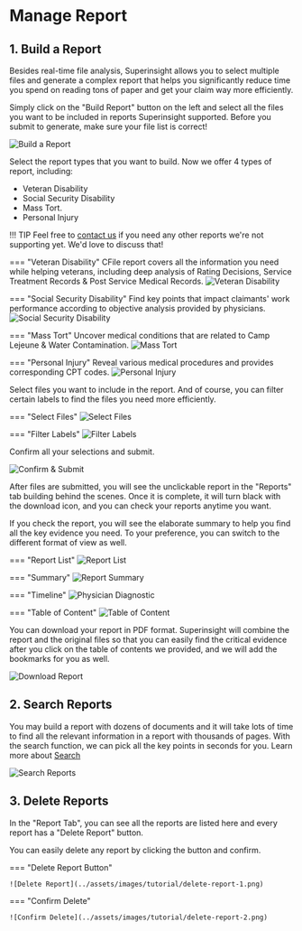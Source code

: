 # Manage Report

## 1. Build a Report

Besides real-time file analysis, Superinsight allows you to select multiple files and generate a complex report that helps you significantly reduce time you spend on reading tons of paper and get your claim way more efficiently.

Simply click on the "Build Report" button on the left and select all the files you want to be included in reports Superinsight supported. Before you submit to generate, make sure your file list is correct!

![Build a Report](../assets/images/tutorial/build-report.png)

Select the report types that you want to build. Now we offer 4 types of report, including:

* Veteran Disability
* Social Security Disability
* Mass Tort.
* Personal Injury

!!! TIP
    Feel free to [contact us](mailto:help@superinsight.ai) if you need any other reports we're not supporting yet. We'd love to discuss that!

=== "Veteran Disability"
    CFile report covers all the information you need while helping veterans, including deep analysis of Rating Decisions, Service Treatment Records & Post Service Medical Records.
    ![Veteran Disability](../assets/images/tutorial/report-type-va.png)

=== "Social Security Disability"
    Find key points that impact claimants' work performance according to objective analysis provided by physicians.
    ![Social Security Disability](../assets/images/tutorial/report-type-ssd.png)

=== "Mass Tort"
    Uncover medical conditions that are related to Camp Lejeune & Water Contamination.
    ![Mass Tort](../assets/images/tutorial/report-type-mt.png)

=== "Personal Injury"
    Reveal various medical procedures and provides corresponding CPT codes.
    ![Personal Injury](../assets/images/tutorial/report-type-pi.png)


Select files you want to include in the report. And of course, you can filter certain labels to find the files you need more efficiently.

=== "Select Files"
    ![Select Files](../assets/images/tutorial/select-file.png)

=== "Filter Labels"
    ![Filter Labels](../assets/images/tutorial/report-filter-file.png)

Confirm all your selections and submit.

![Confirm & Submit](../assets/images/tutorial/submit-file.png)

After files are submitted, you will see the unclickable report in the "Reports" tab building behind the scenes. Once it is complete, it will turn black with the download icon, and you can check your reports anytime you want.

If you check the report, you will see the elaborate summary to help you find all the key evidence you need. To your preference, you can switch to the different format of view as well.

=== "Report List"
    ![Report List](../assets/images/tutorial/report-list.png)

=== "Summary"
    ![Report Summary](../assets/images/tutorial/report-summary.png)

=== "Timeline"
    ![Physician Diagnostic](../assets/images/tutorial/report-physician.png)

=== "Table of Content"
    ![Table of Content](../assets/images/tutorial/table-of-content.png)

You can download your report in PDF format. Superinsight will combine the report and the original files so that you can easily find the critical evidence after you click on the table of contents we provided, and we will add the bookmarks for you as well.

![Download Report](../assets/images/tutorial/report-pdf.png)

## 2. Search Reports

You may build a report with dozens of documents and it will take lots of time to find all the relevant information in a report with thousands of pages. With the search function, we can pick all the key points in seconds for you. Learn more about [Search](../guide/search.md)

![Search Reports](../assets/images/tutorial/search-reports.png)

## 3. Delete Reports

In the "Report Tab", you can see all the reports are listed here and every report has a "Delete Report" button.

You can easily delete any report by clicking the button and confirm.

=== "Delete Report Button"

    ![Delete Report](../assets/images/tutorial/delete-report-1.png)

=== "Confirm Delete"

    ![Confirm Delete](../assets/images/tutorial/delete-report-2.png)